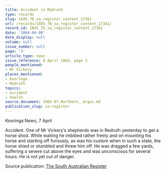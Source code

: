 ```yaml
---
title: Accident in Redruth
type: records
slug: 1845_76_sa_register_content_17361
url: /records/1845_76_sa_register_content_17361/
record_id: 1845_76_sa_register_content_17361
date: '1864-04-08'
date_display: null
volume: null
issue_number: null
page: '3'
article_type: news
issue_reference: 8 April 1864, page 3
people_mentioned:
- Mr Vickery
places_mentioned:
- Kooringa
- Redruth
topics:
- accident
- health
source_document: 1985-87_Northern__Argus.md
publication_slug: sa-register
---
```


Kooringa News, 7 April

Accident.  One of Mr Vickery’s shepherds was in Redruth yesterday to get a horse shod.  While waiting he imbibed rather freely and on mounting his horse and starting off furiously, as was his custom when in such a state, the horse shied or stumbled and threw him off.  He was dragged a few yards, suffering a severe cut above the eyes and was unconscious for several hours.  He is not yet out of danger.

Source publication: [The South Australian Register](/publications/sa-register/)
